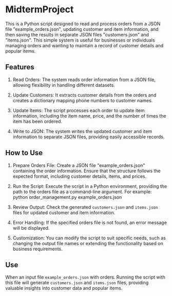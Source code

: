 # MidtermProject

This is a Python script designed to read and process orders from a JSON file "example_orders.json", updating customer and item information, and then saving the results in separate JSON files "customers.json" and "items.json". This simple system is useful for businesses or individuals managing orders and wanting to maintain a record of customer details and popular items.


## Features

1. Read Orders: The system reads order information from a JSON file, allowing flexibility in handling different datasets.

2. Update Customers: It extracts customer details from the orders and creates a dictionary mapping phone numbers to customer names.

3. Update Items: The script processes each order to update item information, including the item name, price, and the number of times the item has been ordered.

4. Write to JSON: The system writes the updated customer and item information to separate JSON files, providing easily accessible records.


## How to Use

1. Prepare Orders File: Create a JSON file "example_orders.json" containing the order information. Ensure that the structure follows the expected format, including customer details, items, and prices.

2. Run the Script: Execute the script in a Python environment, providing the path to the orders file as a command-line argument. For example:
    python order_management.py example_orders.json

3. Review Output: Check the generated `customers.json` and `items.json` files for updated customer and item information.

4. Error Handling: If the specified orders file is not found, an error message will be displayed.

5. Customization: You can modify the script to suit specific needs, such as changing the output file names or extending the functionality based on business requirements.


## Use

When an input file `example_orders.json` with orders. Running the script with this file will generate `customers.json` and `items.json` files, providing valuable insights into customer data and popular items.
